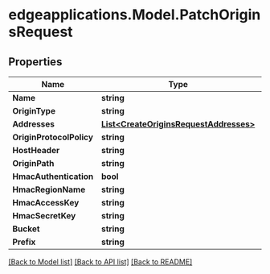 # edgeapplications.Model.PatchOriginsRequest

## Properties

Name | Type | Description | Notes
------------ | ------------- | ------------- | -------------
**Name** | **string** |  | [optional] 
**OriginType** | **string** |  | [optional] 
**Addresses** | [**List&lt;CreateOriginsRequestAddresses&gt;**](CreateOriginsRequestAddresses.md) |  | [optional] 
**OriginProtocolPolicy** | **string** |  | [optional] 
**HostHeader** | **string** |  | [optional] 
**OriginPath** | **string** |  | [optional] 
**HmacAuthentication** | **bool** |  | [optional] 
**HmacRegionName** | **string** |  | [optional] 
**HmacAccessKey** | **string** |  | [optional] 
**HmacSecretKey** | **string** |  | [optional] 
**Bucket** | **string** |  | [optional] 
**Prefix** | **string** |  | [optional] 

[[Back to Model list]](../../README.md#documentation-for-models) [[Back to API list]](../../README.md#documentation-for-api-endpoints) [[Back to README]](../../README.md)

